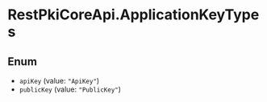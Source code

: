 # RestPkiCoreApi.ApplicationKeyTypes

## Enum

* `apiKey` (value: `"ApiKey"`)
* `publicKey` (value: `"PublicKey"`)
